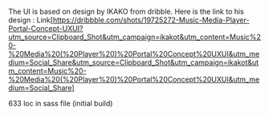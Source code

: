 The UI is based on design by IKAKO from dribble. 
Here is the link to his design : 
Link[https://dribbble.com/shots/19725272-Music-Media-Player-Portal-Concept-UXUI?utm_source=Clipboard_Shot&utm_campaign=ikakot&utm_content=Music%20-%20Media%20(%20Player%20)%20Portal%20Concept%20UXUI&utm_medium=Social_Share&utm_source=Clipboard_Shot&utm_campaign=ikakot&utm_content=Music%20-%20Media%20(%20Player%20)%20Portal%20Concept%20UXUI&utm_medium=Social_Share]

633 loc in sass file (initial build)
